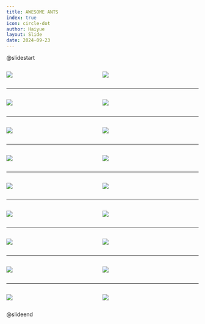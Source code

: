```yaml
---
title: AWESOME ANTS
index: true
icon: circle-dot
author: Haiyue
layout: Slide
date: 2024-09-23
---
```

 
@slidestart

<div style="display:flex">
<div style="flex:1">

![](https://raw.githubusercontent.com/yclord/reading/refs/heads/master/english/Level-T/AWESOME%20ANTS/001.webp)
</div>
<div style="flex:1">

![](https://raw.githubusercontent.com/yclord/reading/refs/heads/master/english/Level-T/AWESOME%20ANTS/002.webp)
</div>
</div>

---

<div style="display:flex">
<div style="flex:1">

![](https://raw.githubusercontent.com/yclord/reading/refs/heads/master/english/Level-T/AWESOME%20ANTS/003.webp)
</div>
<div style="flex:1">

![](https://raw.githubusercontent.com/yclord/reading/refs/heads/master/english/Level-T/AWESOME%20ANTS/004.webp)
</div>
</div>

---

<div style="display:flex">
<div style="flex:1">

![](https://raw.githubusercontent.com/yclord/reading/refs/heads/master/english/Level-T/AWESOME%20ANTS/005.webp)
</div>
<div style="flex:1">

![](https://raw.githubusercontent.com/yclord/reading/refs/heads/master/english/Level-T/AWESOME%20ANTS/006.webp)
</div>
</div>

---

<div style="display:flex">
<div style="flex:1">

![](https://raw.githubusercontent.com/yclord/reading/refs/heads/master/english/Level-T/AWESOME%20ANTS/007.webp)
</div>
<div style="flex:1">

![](https://raw.githubusercontent.com/yclord/reading/refs/heads/master/english/Level-T/AWESOME%20ANTS/008.webp)
</div>
</div>

---

<div style="display:flex">
<div style="flex:1">

![](https://raw.githubusercontent.com/yclord/reading/refs/heads/master/english/Level-T/AWESOME%20ANTS/009.webp)
</div>
<div style="flex:1">

![](https://raw.githubusercontent.com/yclord/reading/refs/heads/master/english/Level-T/AWESOME%20ANTS/010.webp)
</div>
</div>

---

<div style="display:flex">
<div style="flex:1">

![](https://raw.githubusercontent.com/yclord/reading/refs/heads/master/english/Level-T/AWESOME%20ANTS/011.webp)
</div>
<div style="flex:1">

![](https://raw.githubusercontent.com/yclord/reading/refs/heads/master/english/Level-T/AWESOME%20ANTS/012.webp)
</div>
</div>

---

<div style="display:flex">
<div style="flex:1">

![](https://raw.githubusercontent.com/yclord/reading/refs/heads/master/english/Level-T/AWESOME%20ANTS/013.webp)
</div>
<div style="flex:1">

![](https://raw.githubusercontent.com/yclord/reading/refs/heads/master/english/Level-T/AWESOME%20ANTS/014.webp)
</div>
</div>

---

<div style="display:flex">
<div style="flex:1">

![](https://raw.githubusercontent.com/yclord/reading/refs/heads/master/english/Level-T/AWESOME%20ANTS/015.webp)
</div>
<div style="flex:1">

![](https://raw.githubusercontent.com/yclord/reading/refs/heads/master/english/Level-T/AWESOME%20ANTS/016.webp)
</div>
</div>

---

<div style="display:flex">
<div style="flex:1">

![](https://raw.githubusercontent.com/yclord/reading/refs/heads/master/english/Level-T/AWESOME%20ANTS/017.webp)
</div>
<div style="flex:1">

![](https://raw.githubusercontent.com/yclord/reading/refs/heads/master/english/Level-T/AWESOME%20ANTS/018.webp)
</div>
</div>

@slideend